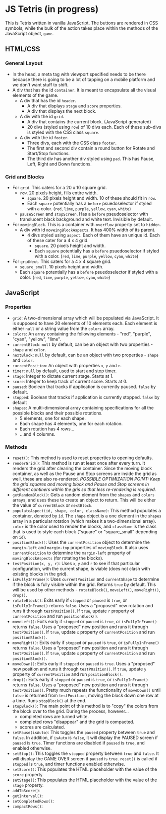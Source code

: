 # JS Tetris (in progress)
This is Tetris written in vanilla JavaScript. The buttons are rendered in CSS symbols, while the bulk of the action takes place within the methods of the JavaScript object, `game`.

## HTML/CSS
### General Layout
- In the head, a meta tag with viewport specified needs to be there because there is going to be a lot of tapping on a mobile platform and we don't want stuff to shift.
- A div that has the id `container`. It is meant to encapsulate all the visual elements of the game.
    - A div that has the id `header`.
        - A div that displays `stage` and `score` properties.
        - A div that displays the next block.
    - A div with the id `grid`.
        - A div that contains the current block. (JavaScript generated)
        - 20 divs (styled using `row`) of 10 divs each. Each of these sub-divs is styled with the CSS class `square`.
    - A div with the id `footer`.
        - Three divs, each with the CSS class `footer`.
        - The first and second div contain a round button for Rotate and Start/Stop functions.
        - The third div has another div styled using `pad`. This has Pause, Left, Right and Down functions.
### Grid and Blocks
- For `grid`. This caters for a 20 x 10 square grid.
    - `row`. 20 pixels height, fills entire width.
        - `square`. 20 pixels height and width. 10 of these should fit in `row`.
        - Each `square` potentially has a `before` psuedoselector if styled with a color. (`red`, `lime`, `purple`, `yellow`, `cyan`, `white`)
    - `pauseScreen` and `stopScreen`. Has a `before` pseudoselector with translucent black background and white text. Invisible by default.
- For `movingBlock`. This is a container with `overflow` property set to `hidden`.
    - A div with id `moveingBlockAspects`. It has 400% width of its parent.
        - 4 divs styled using `aspect`. Each of them have an unique id. Each of these cater for a 4 x 4 grid.
            - `square`. 20 pixels height and width.
            - Each `square` potentially has a `before` psuedoselector if styled with a color. (`red`, `lime`, `purple`, `yellow`, `cyan`, `white`)
 - For `gridNext`. This caters for a 4 x 4 square grid.
     - `square_small`. 10 pixels height and width.
     - Each `square` potentially has a `before` psuedoselector if styled with a color. (`red`, `lime`, `purple`, `yellow`, `cyan`, `white`)

## JavaScript
### Properties
- `grid`: A two-dimensional array which will be populated via JavaScript. It is supposed to have 20 elements of 10 elements each. Each element is either `null` or a string value from the `colors` array.
- `colors`: An array containing the following elements - "red", "purple", "cyan", "yellow", "lime".
- `currentBlock`: `null` by default, can be an object with two properties - `shape` and `color`.
- `nextBlock`: `null` by default, can be an object with two properties - `shape` and `color`.
- `currentPosition`: An object with properties `x`, `y` and `r`.
- `timer`: `null` by default, used to start and stop timer.
- `stage`: Integer to dictate current stage. Starts at 1.
- `score`: Integer to keep track of current score. Starts at 0.
- `paused`: Boolean that tracks if application is currently paused. `false` by default.
- `stopped`: Boolean that tracks if application is currently stopped. `false` by default
- `shapes`: A multi-dimensional array containing specifications for all the possible blocks and their possible rotations.
    - 5 elements, one for each shape.
    - Each shape has 4 elements, one for each rotation.
    - Each rotation has 4 rows...
    - ...and 4 columns. 

### Methods
- `reset()`: This method is used to reset properties to opening defaults.
- `renderGrid()`: This method is run at least once after every turn. It renders the grid after clearing the container. Since the moving block container, as well as the Pause and Stop screens are inside the grid as well, these are also re-rendered. *POSSIBLE OPTIMIZATION POINT: Keep the grid squares and moving block and Pause and Stop screens in different continers within the gris so that less re-rendering is required.*
- `getRandomBlock()`: Gets a random element from the `shapes` and `colors` arrays, and uses these to create an object to return. This will be either the value of `currentBlock` or `nextBlock`.
- `populateAspect(id, shape, color, className)`: This method populates a container, denoted by `id`. The `shape` object is a one element in the `shapes` array in a particular rotation (which makes it a two-dimensional array). `color` is the color used to render the blocks, and `className` is the class that is used to style each block ("square" or "square_small" depending on `id`).
- `positionBlock()`: Uses the `currentPosition` object to determine the `margin-left` and `margin-top` properties of `movingBlock`. It also uses `currentPosition` to determine the `margin-left` property of `movingBlockAspects` (for rotating the blocks).
- `testPosition(x, y, r)`: Uses `x`, `y` and `r` to see if that particular configuration, with the current shape, is viable (does not clash with existing blocks in the grid).
- `isFullyInFrame()`: Uses `currentPosition` and `currentShape` to determine if the block is fully visible within the grid. Returns `true` by default. This will be used by other methods - `rotateBlock()`, `moveLeft()`, `moveRight()`, `drop()`.
- `rotateBlock()`: Exits early if `stopped` or `paused` is `true`, or `isFullyInFrame()` returns `false`. Uses a "proposed" new rotation and runs it through `testPOsition()`. If `true`, update `r` property of `currentPosition` and run `positionBlock()`.
- `moveLeft()`: Exits early if `stopped` or `paused` is `true`, or `isFullyInFrame()` returns `false`. Uses a "proposed" new position and runs it through `testPOsition()`. If `true`, update `x` property of `currentPosition` and run `positionBlock()`.
- `moveRight()`: Exits early if `stopped` or `paused` is `true`, or `isFullyInFrame()` returns `false`. Uses a "proposed" new position and runs it through `testPOsition()`. If `true`, update `x` property of `currentPosition` and run `positionBlock()`.
- `moveDown()`: Exits early if `stopped` or `paused` is `true`. Uses a "proposed" new position and runs it through `testPOsition()`. If `true`, update `y` property of `currentPosition` and run `positionBlock()`.
- `drop()`: Exits early if `stopped` or `paused` is `true`, or `isFullyInFrame()` returns `false`. Uses a "proposed" new position and runs it through `testPOsition()`. Pretty much repeats the functionality of `moveDown()` until `false` is returned from `testPosition`, moving the block down one row at a time. Runs `stopBlock()` at the end.
- `stopBlock()`: The main point of this method is to "copy" the colors from the block over to the grid. During the process, however...
    - completed rows are turned white.
    - completed rows "disappear" and the grid is compacted.
    - scores are calculated.
- `setPause(isAuto)`: This toggles the `paused` property between `true` and `false`. In addition, if `isAuto` is `false`, it will display the PAUSED screen if `paused` is `true`. Timer functions are disabled if `paused` is `true`, and enabled otherwise.
- `setStop()`: This toggles the `stopped` property between `true` and `false`. It will display the GAME OVER screen if `paused` is `true`. `reset()` is called if `stopped` is `true`, and timer functions enabled otherwise.
- `setScore()`: This populates the HTML placeholder with the value of the `score` property.
- `setStage()`: This populates the HTML placeholder with the value of the `stage` property.
- `addToScore()`: 
- `getInterval()`: 
- `setCompletedRows()`: 
- `compactRows()`: 

